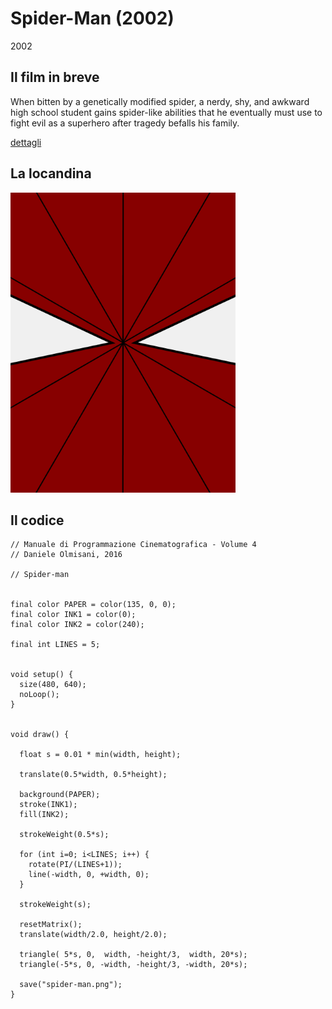 # Spider-Man (2002)

2002

## Il film in breve
When bitten by a genetically modified spider, a nerdy, shy, and awkward high school student gains spider-like abilities that he eventually must use to fight evil as a superhero after tragedy befalls his family.

[dettagli](https://www.imdb.com/title/tt0145487/)

## La locandina
<img src="spider-man.png"  width="360px" title="Spider-Man">


## Il codice
```processing
// Manuale di Programmazione Cinematografica - Volume 4
// Daniele Olmisani, 2016

// Spider-man


final color PAPER = color(135, 0, 0);
final color INK1 = color(0);
final color INK2 = color(240);

final int LINES = 5;


void setup() {
  size(480, 640);
  noLoop();
}


void draw() {
  
  float s = 0.01 * min(width, height);
  
  translate(0.5*width, 0.5*height);
  
  background(PAPER);
  stroke(INK1);
  fill(INK2);
  
  strokeWeight(0.5*s);
    
  for (int i=0; i<LINES; i++) {
    rotate(PI/(LINES+1));
    line(-width, 0, +width, 0);
  }
  
  strokeWeight(s);
  
  resetMatrix();
  translate(width/2.0, height/2.0);
  
  triangle( 5*s, 0,  width, -height/3,  width, 20*s);
  triangle(-5*s, 0, -width, -height/3, -width, 20*s);
  
  save("spider-man.png");
}
```
